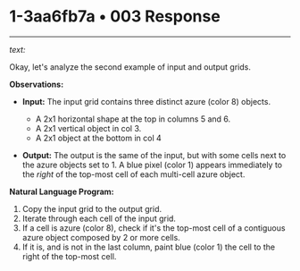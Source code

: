# 1-3aa6fb7a • 003 Response

---

*text:*

Okay, let's analyze the second example of input and output grids.

**Observations:**

*   **Input:** The input grid contains three distinct azure (color 8) objects.
    *   A 2x1 horizontal shape at the top in columns 5 and 6.
    * A 2x1 vertical object in col 3.
    * A 2x1 object at the bottom in col 4

*   **Output:** The output is the same of the input, but with some cells next to the azure objects set to 1. A blue pixel (color 1) appears immediately to the *right* of the top-most cell of each multi-cell azure object.

**Natural Language Program:**

1.  Copy the input grid to the output grid.
2.  Iterate through each cell of the input grid.
3.  If a cell is azure (color 8), check if it's the top-most cell of a contiguous azure object composed by 2 or more cells.
4.  If it is, and is not in the last column, paint blue (color 1) the cell to the right of the top-most cell.

